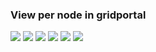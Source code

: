### View per node in gridportal

![](Selection_084.png)
![](Selection_085.png)
![](Selection_086.png)
![](Selection_087.png)
![](Selection_088.png)
![](Selection_089.png)